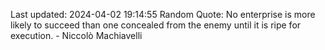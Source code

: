 Last updated: 2024-04-02 19:14:55
Random Quote: No enterprise is more likely to succeed than one concealed from the enemy until it is ripe for execution. - Niccolò Machiavelli